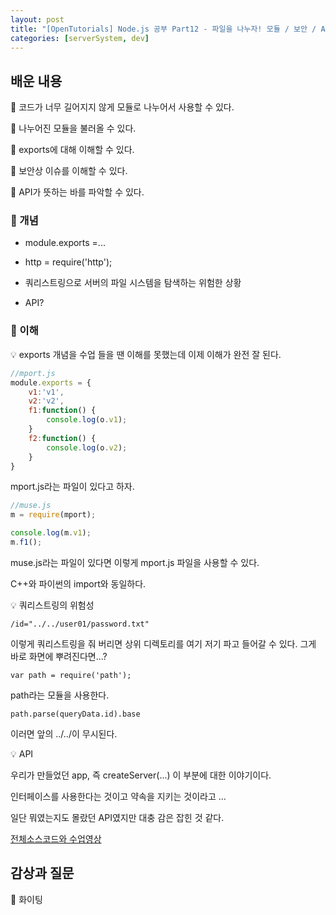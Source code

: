 ```yaml
---
layout: post
title: "[OpenTutorials] Node.js 공부 Part12 - 파일을 나누자! 모듈 / 보안 / API"
categories: [serverSystem, dev]
---
```


## 배운 내용

🐯 코드가 너무 길어지지 않게 모듈로 나누어서 사용할 수 있다.

🐯 나누어진 모듈을 불러올 수 있다.

🐯 exports에 대해 이해할 수 있다.

🐯 보안상 이슈를 이해할 수 있다.

🐯 API가 뜻하는 바를 파악할 수 있다.

### 🐯 개념

- module.exports =...

- http = require('http');

- 쿼리스트링으로 서버의 파일 시스템을 탐색하는 위험한 상황

- API?

### 🐯 이해

💡 exports 개념을 수업 들을 땐 이해를 못했는데 이제 이해가 완전 잘 된다.

```js
//mport.js
module.exports = {
    v1:'v1',
    v2:'v2',
    f1:function() {
        console.log(o.v1);
    }
    f2:function() {
        console.log(o.v2);
    }
}
```

mport.js라는 파일이 있다고 하자.

```js
//muse.js
m = require(mport);

console.log(m.v1);
m.f1();
```

muse.js라는 파일이 있다면 이렇게 mport.js 파일을 사용할 수 있다.

C++와 파이썬의 import와 동일하다.

💡 쿼리스트링의 위험성

    /id="../../user01/password.txt"

이렇게 쿼리스트링을 줘 버리면 상위 디렉토리를 여기 저기 파고 들어갈 수 있다. 그게 바로 화면에 뿌려진다면...?

    var path = require('path');

path라는 모듈을 사용한다.

    path.parse(queryData.id).base

이러면 앞의 ../../이 무시된다.

💡 API

우리가 만들었던 app, 즉 createServer(...) 이 부분에 대한 이야기이다.

인터페이스를 사용한다는 것이고 약속을 지키는 것이라고 ...

일단 뭐였는지도 몰랐던 API였지만 대충 감은 잡힌 것 같다.

[전체소스코드와 수업영상](https://opentutorials.org/module/3549/21153)

## 감상과 질문

🐯 화이팅